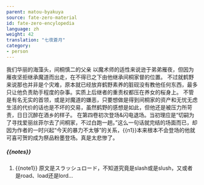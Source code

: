```yaml
---
parent: matou-byakuya
source: fate-zero-material
id: fate-zero-encylopedia
language: zh
weight: 42
translation: "七夜蒼月"
category:
- person
---
```


我们华丽的海藻头，间桐慎二的父亲
以魔术师的适性来说逊于弟弟雁夜，但因为雁夜坚拒继承魔道而出走，在不得已之下由他继承间桐家督的位置。
不过就鹤野来说那也并非是个灾难，原本就已经放弃鹤野素养的脏砚没有教他任何东西，最多只让他负责助手程度的杂事。实质上后继者的重责权都压在养女的桜身上。
不管是有名无实的首领，或是对魔道的嫌恶，只要想做是得到间桐家的资产和无忧无虑生活的代价的话也是不坏的交易，虽然鹤野的感想是如此，但他还是被压力所苛责，日日沉醉在酒乡的样子。
在第四卷初次登场&闪电退场。当初理应是“切嗣为了寻找爱丽丝菲尔去了间桐家，不过白跑一趟。”这么一句话就完结的场面而已，却因为作者的一时兴起“今天的暴力不太够”的关系，{{n1}}本来根本不会登场的他就可喜可贺的成为祭品粉墨登场。真是太悲惨了。

##### {{notes}}

1. {{note1}} 原文是スラッシュロード，不知道究竟是slash或是slush，又或者是road、load还是lord…
